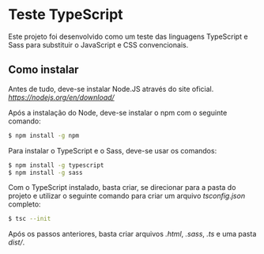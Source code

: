 # Teste TypeScript

Este projeto foi desenvolvido como um teste das linguagens TypeScript e Sass para substituir o JavaScript e CSS convencionais.

## Como instalar

Antes de tudo, deve-se instalar Node.JS através do site oficial. *https://nodejs.org/en/download/*

Após a instalação do Node, deve-se instalar o npm com o seguinte comando:

```sh
$ npm install -g npm
```

Para instalar o TypeScript e o Sass, deve-se usar os comandos:

```sh
$ npm install -g typescript
$ npm install -g sass
```

Com o TypeScript instalado, basta criar, se direcionar para a pasta do projeto e utilizar o seguinte comando para criar um arquivo *tsconfig.json* completo:

```sh
$ tsc --init
```

Após os passos anteriores, basta criar arquivos *.html*, *.sass*, *.ts* e uma pasta *dist/*.
